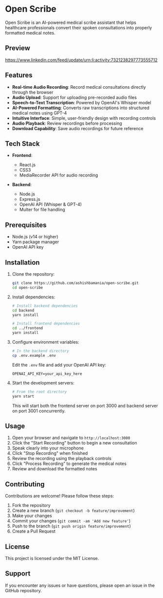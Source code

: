 # Open Scribe

Open Scribe is an AI-powered medical scribe assistant that helps healthcare professionals convert their spoken consultations into properly formatted medical notes.

## Preview
https://www.linkedin.com/feed/update/urn:li:activity:7321238297773555712

## Features

- **Real-time Audio Recording**: Record medical consultations directly through the browser
- **Audio Upload**: Support for uploading pre-recorded audio files
- **Speech-to-Text Transcription**: Powered by OpenAI's Whisper model
- **AI-Powered Formatting**: Converts raw transcriptions into structured medical notes using GPT-4
- **Intuitive Interface**: Simple, user-friendly design with recording controls
- **Audio Playback**: Review recordings before processing
- **Download Capability**: Save audio recordings for future reference

## Tech Stack

- **Frontend**:
  - React.js
  - CSS3
  - MediaRecorder API for audio recording

- **Backend**:
  - Node.js
  - Express.js
  - OpenAI API (Whisper & GPT-4)
  - Multer for file handling

## Prerequisites

- Node.js (v14 or higher)
- Yarn package manager
- OpenAI API key

## Installation

1. Clone the repository:
   ```bash
   git clone https://github.com/ashishbamania/open-scribe.git
   cd open-scribe
   ```

2. Install dependencies:
   ```bash
   # Install backend dependencies
   cd backend
   yarn install

   # Install frontend dependencies
   cd ../frontend
   yarn install
   ```

3. Configure environment variables:
   ```bash
   # In the backend directory
   cp .env.example .env
   ```
   Edit the `.env` file and add your OpenAI API key:
   ```
   OPENAI_API_KEY=your_api_key_here
   ```

4. Start the development servers:
   ```bash
   # From the root directory
   yarn start
   ```
   This will start both the frontend server on port 3000 and backend server on port 3001 concurrently.
   

## Usage

1. Open your browser and navigate to `http://localhost:3000`
2. Click the "Start Recording" button to begin a new consultation
3. Speak clearly into your microphone
4. Click "Stop Recording" when finished
5. Review the recording using the playback controls
6. Click "Process Recording" to generate the medical notes
7. Review and download the formatted notes

## Contributing

Contributions are welcome! Please follow these steps:

1. Fork the repository
2. Create a new branch (`git checkout -b feature/improvement`)
3. Make your changes
4. Commit your changes (`git commit -am 'Add new feature'`)
5. Push to the branch (`git push origin feature/improvement`)
6. Create a Pull Request

## License

This project is licensed under the MIT License.

## Support

If you encounter any issues or have questions, please open an issue in the GitHub repository.

